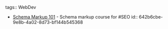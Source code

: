 tags:: WebDev

- [Schema Markup 101](https://training.schemaapp.com/courses/schema-101) - Schema markup course for #SEO
  id:: 642b6cbe-9e8b-4a02-8d73-bf144b545368
